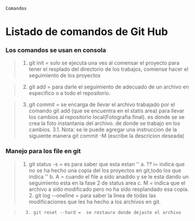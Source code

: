 `Comandos`
# <h1 class=center> **Listado de comandos de Git Hub**</h1>

### Los comandos se usan en consola 


>   1. git init = solo se ejecuta una ves al comensar el proyecto para tener el resplado del directorio de los trabajos, comiense hacer el seguimiento de los proyectos   

>    2. git add = para darle el seguimiento de adecuado de un archivo en especifico o a todo el repositorio. 
    
>   3. git commit = se encarga de llevar el archivo trabajado por el comando git add (que se encuentra en el statis area) para llevar los cambios al repositorio local(Fotografia final). es donde se se crea la foto instantania del archivo. de donde se trabajo en los cambios. 
    3.1. Nota: se le puede agregar una instruccion de la siguiente manera git commit -M (escribe la descricion deseada)



### Manejo para los file en git ###


>    1. git status -s = es para saber que esta estan '\'
        a. ?? i= indica que no se ha hecho una copia del los proyectos en git,todo los que indica '\' b. A = cuando el file a sido anadido y se le esta dando un seguimiento esta en la fase 2 de status area 
        c. M = indica que el archivo a sido modificado pero no ha sido resplandado esa copia. 
        2. git log --oneline = para saber la linea de todas las modificaciones que les ha hecho a los archivos en git.
        
>       3. git reset --hard =  se restaura donde dejaste el archivo 
        